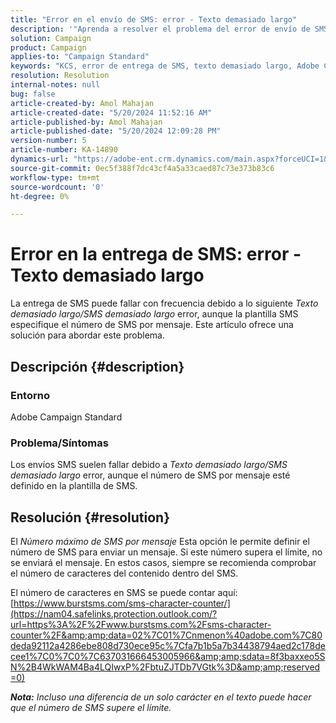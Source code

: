 ```yaml
---
title: "Error en el envío de SMS: error - Texto demasiado largo"
description: '"Aprenda a resolver el problema del error de envío de SMS en Adobe Campaign Standard".'
solution: Campaign
product: Campaign
applies-to: "Campaign Standard"
keywords: "KCS, error de entrega de SMS, texto demasiado largo, Adobe Campaign Standard, ACS, error"
resolution: Resolution
internal-notes: null
bug: false
article-created-by: Amol Mahajan
article-created-date: "5/20/2024 11:52:16 AM"
article-published-by: Amol Mahajan
article-published-date: "5/20/2024 12:09:28 PM"
version-number: 5
article-number: KA-14890
dynamics-url: "https://adobe-ent.crm.dynamics.com/main.aspx?forceUCI=1&pagetype=entityrecord&etn=knowledgearticle&id=4f165063-9f16-ef11-9f89-002248092444"
source-git-commit: 0ec5f388f7dc43cf4a5a33caed87c73e373b83c6
workflow-type: tm+mt
source-wordcount: '0'
ht-degree: 0%

---
```


# Error en la entrega de SMS: error - Texto demasiado largo


La entrega de SMS puede fallar con frecuencia debido a lo siguiente *Texto demasiado largo/SMS demasiado largo* error, aunque la plantilla SMS especifique el número de SMS por mensaje. Este artículo ofrece una solución para abordar este problema.

## Descripción {#description}


### Entorno

Adobe Campaign Standard



### Problema/Síntomas

Los envíos SMS suelen fallar debido a *Texto demasiado largo/SMS demasiado largo* error, aunque el número de SMS por mensaje esté definido en la plantilla de SMS.


## Resolución {#resolution}


El *Número máximo de SMS por mensaje* Esta opción le permite definir el número de SMS para enviar un mensaje. Si este número supera el límite, no se enviará el mensaje. En estos casos, siempre se recomienda comprobar el número de caracteres del contenido dentro del SMS.

El número de caracteres en SMS se puede contar aquí: [https://www.burstsms.com/sms-character-counter/](https://nam04.safelinks.protection.outlook.com/?url=https%3A%2F%2Fwww.burstsms.com%2Fsms-character-counter%2F&amp;amp;data=02%7C01%7Cnmenon%40adobe.com%7C80deda92112a4286ebe808d730ece95c%7Cfa7b1b5a7b34438794aed2c178decee1%7C0%7C0%7C637031666453005966&amp;amp;sdata=8f3baxxeo5SN%2B4WkWAM4Ba4LQIwxP%2FbtuZJTDb7VGtk%3D&amp;amp;reserved=0)



<b>*Nota:</b> Incluso una diferencia de un solo carácter en el texto puede hacer que el número de SMS supere el límite.*
